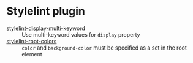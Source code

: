 # Stylelint plugin

<dl>
<dt><a href="packages/display-multi-keyword">stylelint-display-multi-keyword</a></dt>
<dd>Use multi-keyword values for <code>display</code> property</dd>
<dt><a href="packages/root-colors">stylelint-root-colors</a></dt>
<dd><code>color</code> and <code>background-color</code> must be specified as a set in the root element</dd>
</dl>
